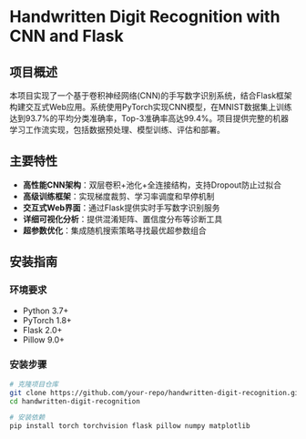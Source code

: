 # Handwritten Digit Recognition with CNN and Flask

## 项目概述
本项目实现了一个基于卷积神经网络(CNN)的手写数字识别系统，结合Flask框架构建交互式Web应用。系统使用PyTorch实现CNN模型，在MNIST数据集上训练达到93.7%的平均分类准确率，Top-3准确率高达99.4%。项目提供完整的机器学习工作流实现，包括数据预处理、模型训练、评估和部署。

## 主要特性
- **高性能CNN架构**：双层卷积+池化+全连接结构，支持Dropout防止过拟合
- **高级训练框架**：实现梯度裁剪、学习率调度和早停机制
- **交互式Web界面**：通过Flask提供实时手写数字识别服务
- **详细可视化分析**：提供混淆矩阵、置信度分布等诊断工具
- **超参数优化**：集成随机搜索策略寻找最优超参数组合

## 安装指南
### 环境要求
- Python 3.7+
- PyTorch 1.8+
- Flask 2.0+
- Pillow 9.0+

### 安装步骤
```bash
# 克隆项目仓库
git clone https://github.com/your-repo/handwritten-digit-recognition.git
cd handwritten-digit-recognition

# 安装依赖
pip install torch torchvision flask pillow numpy matplotlib
